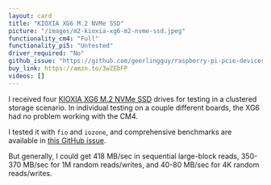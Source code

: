 ```yaml
---
layout: card
title: "KIOXIA XG6 M.2 NVMe SSD"
picture: "/images/m2-kioxia-xg6-m2-nvme-ssd.jpeg"
functionality_cm4: "Full"
functionality_pi5: "Untested"
driver_required: "No"
github_issue: "https://github.com/geerlingguy/raspberry-pi-pcie-devices/issues/325"
buy_link: https://amzn.to/3wZEbFP
videos: []
---
```

I received four [KIOXIA XG6 M.2 NVMe SSD](https://business.kioxia.com/en-us/ssd/client-ssd/xg6.html) drives for testing in a clustered storage scenario. In individual testing on a couple different boards, the XG6 had no problem working with the CM4.

I tested it with `fio` and `iozone`, and comprehensive benchmarks are available in [this GitHub issue](https://github.com/geerlingguy/raspberry-pi-pcie-devices/issues/325).

But generally, I could get 418 MB/sec in sequential large-block reads, 350-370 MB/sec for 1M random reads/writes, and 40-80 MB/sec for 4K random reads/writes.
